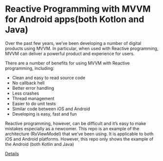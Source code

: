 # Reactive Programming with MVVM for Android apps(both Kotlon and Java)

Over the past few years, we’ve been developing a number of digital products using MVVM. In particular, when used with Reactive programming, MVVM can deliver a powerful product and experience for users.

There are a number of benefits for using MVVM with Reactive programming, including:

* Clean and easy to read source code
* No callback hell
* Better error handling
* Less crashes
* Thread management
* Easier to do unit tests
* Similar code between iOS and Android
* Developing is easy, fast and fun

Reactive programming, however, can be difficult and it’s easy to make mistakes especially as a newcomer. This repo is an example of the architecture (RxViewModel) that we’ve been using. It is applicable to both iOS and Android platforms. However, this repo only shows the example of the Android (both Kotlin and Java)

[Details](https://medium.com/aeqdigital/reactive-programming-with-mvvm-for-mobile-apps-9d5476f9ecc7)
